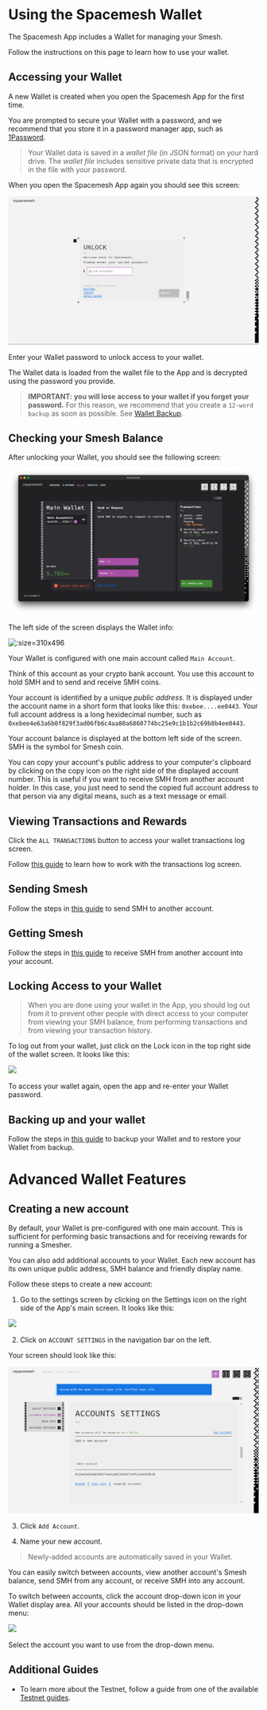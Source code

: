# Using the Spacemesh Wallet

The Spacemesh App includes a Wallet for managing your Smesh.

Follow the instructions on this page to learn how to use your wallet.

## Accessing your Wallet

A new Wallet is created when you open the Spacemesh App for the first time.

You are prompted to secure your Wallet with a password, and we recommend that you store it in a password manager app, such as [1Password](https://1password.com).

> Your Wallet data is saved in a _wallet file_ (in JSON format) on your hard drive. The _wallet file_ includes sensitive private data that is encrypted in the file with your password.

When you open the Spacemesh App again you should see this screen:

![](images/v1.0/wallet_unlock.png)

Enter your Wallet password to unlock access to your wallet.

The Wallet data is loaded from the wallet file to the App and is decrypted using the password you provide.

> **IMPORTANT: you will lose access to your wallet if you forget your password.** For this reason, we recommend that you create a `12-word backup` as soon as possible. See [Wallet Backup](backup.md).


## Checking your Smesh Balance

After unlocking your Wallet, you should see the following screen:

![](images/v1.0/wallet_screen.png)

The left side of the screen displays the Wallet info:

![](images/v1.0/wallet_details.png ':size=310x496')

Your Wallet is configured with one main account called `Main Account`.

Think of this account as your crypto bank account. You use this account to hold SMH and to send and receive SMH coins.

Your account is identified by a unique _public address._ It is displayed under the account name in a short form that looks like this: `0xebee....ee0443`. Your full account address is a long hexidecimal number, such as `0xebee4e63a6b0f829f3ad06fb6c4aa80a6860774bc25e9c1b1b2c69b8b4ee0443`.

Your account balance is displayed at the bottom left side of the screen. SMH is the symbol for Smesh coin.

You can copy your account's public address to your computer's clipboard by clicking on the copy icon on the right side of the displayed  account number. This is useful if you want to receive SMH from another account holder. In this case, you just need to send the copied full account address to that person via any digital means, such as a text message or email.

## Viewing Transactions and Rewards

Click the `ALL TRANSACTIONS` button to access your wallet transactions log screen.

Follow [this guide](wallet_logs.md) to learn how to work with the transactions log screen.

## Sending Smesh
Follow the steps in [this guide](send_coin.md) to send SMH to another account.

## Getting Smesh
Follow the steps in [this guide](get_coin.md) to receive SMH from another account into your account.

## Locking Access to your Wallet

> When you are done using your wallet in the App, you should log out from it to prevent other people with direct access to your computer from viewing your SMH balance, from performing transactions and from viewing your transaction history.

To log out from your wallet, just click on the Lock icon in the top right side of the wallet screen. It looks like this:

![](images/v1.0/lock_button.png)

To access your wallet again, open the app and re-enter your Wallet password.

## Backing up and your wallet

Follow the steps in [this guide](backup.md) to backup your Wallet and to restore your Wallet from backup.

# Advanced Wallet Features

## Creating a new account

By default, your Wallet is pre-configured with one main account. This is sufficient for performing basic transactions and for receiving rewards for running a Smesher.

You can also add additional accounts to your Wallet. Each new account has its own unique public address, SMH balance and friendly display name.

Follow these steps to create a new account:

1. Go to the settings screen by clicking on the Settings icon on the right side of the App's main screen. It looks like this:

![](images/v1.0/settings_button.png)

2. Click on `ACCOUNT SETTINGS` in the navigation bar on the left.

Your screen should look like this:

![](images/v1.0/account_settings.png)

3. Click `Add Account`.

4. Name your new account.

> Newly-added accounts are automatically saved in your Wallet.

You can easily switch between accounts, view another account's Smesh balance, send SMH from any account, or receive SMH into any account.

To switch between accounts, click the account drop-down icon in your Wallet display area. All your accounts should be listed in the drop-down menu:

![](images/v1.0/wallet_accounts.png)

Select the account you want to use from the drop-down menu.

## Additional Guides
- To learn more about the Testnet, follow a guide from one of the available [Testnet guides](all.md).
